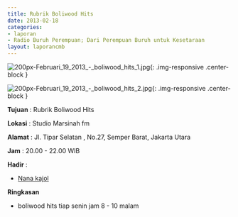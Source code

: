 ```yaml
---
title: Rubrik Boliwood Hits 
date: 2013-02-18
categories:
- laporan
- Radio Buruh Perempuan; Dari Perempuan Buruh untuk Kesetaraan
layout: laporancmb
---
```



![200px-Februari_19_2013_-_boliwood_hits_1.jpg](/uploads/200px-Februari_19_2013_-_boliwood_hits_1.jpg){: .img-responsive .center-block }

![200px-Februari_19_2013_-_boliwood_hits_2.jpg](/uploads/200px-Februari_19_2013_-_boliwood_hits_2.jpg){: .img-responsive .center-block }


**Tujuan** : Rubrik Boliwood Hits 

**Lokasi** : Studio Marsinah fm 

**Alamat** : Jl. Tipar Selatan , No.27, Semper Barat, Jakarta Utara 

**Jam** : 20.00 - 22.00 WIB 

**Hadir** :
* [Nana kajol](http://wiki.ciptamedia.org/wiki/Nana_kajol)

**Ringkasan**  
* boliwood hits tiap senin jam 8 - 10 malam
